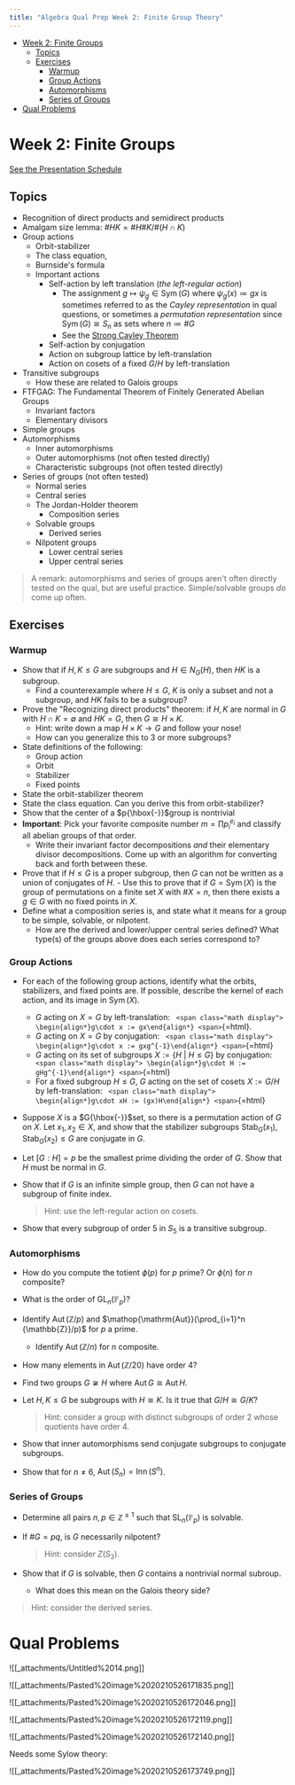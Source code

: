 ```yaml
---
title: "Algebra Qual Prep Week 2: Finite Group Theory"
---
```


-   [Week 2: Finite Groups](#week-2-finite-groups)
    -   [Topics](#topics)
    -   [Exercises](#exercises)
        -   [Warmup](#warmup)
        -   [Group Actions](#group-actions)
        -   [Automorphisms](#automorphisms)
        -   [Series of Groups](#series-of-groups)
-   [Qual Problems](#qual-problems)














# Week 2: Finite Groups

[See the Presentation Schedule](https://www.notion.so/df531651418e43a9918f8d6c0cc0c706)

## Topics

-   Recognition of direct products and semidirect products
-   Amalgam size lemma: $\#HK = \# H \# K / \#(H\cap K)$
-   Group actions
    -   Orbit-stabilizer
    -   The class equation,
    -   Burnside's formula
    -   Important actions
        -   Self-action by left translation (*the left-regular action*)
            -   The assignment $g\mapsto \psi_g\in \operatorname{Sym}(G)$ where $\psi_g(x) \coloneqq gx$ is sometimes referred to as the *Cayley representation* in qual questions, or sometimes a *permutation representation* since $\operatorname{Sym}(G) \cong S_n$ as sets where $n\coloneqq\# G$
            -   See the [Strong Cayley Theorem](https://math.la.asu.edu/~kawski/classes/mat444/handouts/strongCayley.pdf)
        -   Self-action by conjugation
        -   Action on subgroup lattice by left-translation
        -   Action on cosets of a fixed $G/H$ by left-translation
-   Transitive subgroups
    -   How these are related to Galois groups
-   FTFGAG: The Fundamental Theorem of Finitely Generated Abelian Groups
    -   Invariant factors
    -   Elementary divisors
-   Simple groups
-   Automorphisms
    -   Inner automorphisms
    -   Outer automorphisms (not often tested directly)
    -   Characteristic subgroups (not often tested directly)
-   Series of groups (not often tested)
    -   Normal series
    -   Central series
    -   The Jordan-Holder theorem
        -   Composition series
    -   Solvable groups
        -   Derived series
    -   Nilpotent groups
        -   Lower central series
        -   Upper central series

> A remark: automorphisms and series of groups aren't often directly tested on the qual, but are useful practice. Simple/solvable groups *do* come up often.

## Exercises

### Warmup

-   Show that if $H, K \leq G$ are subgroups and $H \in N_G(H)$, then $HK$ is a subgroup.
    -   Find a counterexample where $H\leq G$, $K$ is only a subset and not a subgroup, and $HK$ fails to be a subgroup?
-   Prove the "Recognizing direct products" theorem: if $H, K$ are normal in $G$ with $H \cap K = \emptyset$ and $HK = G$, then $G\cong H\times K$.
    -   Hint: write down a map $H\times K\to G$ and follow your nose!
    -   How can you generalize this to 3 or more subgroups?
-   State definitions of the following:
    -   Group action
    -   Orbit
    -   Stabilizer
    -   Fixed points
-   State the orbit-stabilizer theorem
-   State the class equation. Can you derive this from orbit-stabilizer?
-   Show that the center of a $p{\hbox{-}}$group is nontrivial
-   **Important**: Pick your favorite composite number $m = \prod p_i^{e_i}$ and classify all abelian groups of that order.
    -   Write their invariant factor decompositions *and* their elementary divisor decompositions. Come up with an algorithm for converting back and forth between these.
-   Prove that if $H\leq G$ is a proper subgroup, then $G$ can not be written as a union of conjugates of $H$. - Use this to prove that if $G = \operatorname{Sym}(X)$ is the group of permutations on a finite set $X$ with $\# X = n$, then there exists a $g\in G$ with no fixed points in $X$.
-   Define what a composition series is, and state what it means for a group to be simple, solvable, or nilpotent.
    -   How are the derived and lower/upper central series defined? What type(s) of the groups above does each series correspond to?

### Group Actions

-   For each of the following group actions, identify what the orbits, stabilizers, and fixed points are. If possible, describe the kernel of each action, and its image in $\operatorname{Sym}(X)$.

    -   $G$ acting on $X=G$ by left-translation: `
        <span class="math display">
        \begin{align*}g\cdot x := gx\end{align*}
        <span>`{=html}.
    -   $G$ acting on $X=G$ by conjugation: `
        <span class="math display">
        \begin{align*}g\cdot x := gxg^{-1}\end{align*}
        <span>`{=html}
    -   $G$ acting on its set of subgroups $X:=\left\{{H{~\mathrel{\Big|}~}H\leq G}\right\}$ by conjugation: `
        <span class="math display">
        \begin{align*}g\cdot H := gHg^{-1}\end{align*}
        <span>`{=html}
    -   For a fixed subgroup $H\leq G$, $G$ acting on the set of cosets $X := G/H$ by left-translation: `
        <span class="math display">
        \begin{align*}g\cdot xH := (gx)H\end{align*}
        <span>`{=html}

-   Suppose $X$ is a $G{\hbox{-}}$set, so there is a permutation action of $G$ on $X$. Let $x_1, x_2\in X$, and show that the stabilizer subgroups ${\operatorname{Stab}}_G(x_1), {\operatorname{Stab}}_G(x_2)\leq G$ are conjugate in $G$.

-   Let $[G:H] = p$ be the smallest prime dividing the order of $G$. Show that $H$ must be normal in $G$.

-   Show that if $G$ is an infinite simple group, then $G$ can not have a subgroup of finite index.

    > Hint: use the left-regular action on cosets.

-   Show that every subgroup of order 5 in $S_5$ is a transitive subgroup.

### Automorphisms

-   How do you compute the totient $\phi(p)$ for $p$ prime? Or $\phi(n)$ for $n$ composite?

-   What is the order of $\operatorname{GL}_n({\mathbb{F}}_p)$?

-   Identify $\mathop{\mathrm{Aut}}({\mathbb{Z}}/p)$ and $\mathop{\mathrm{Aut}}(\prod_{i=1}^n {\mathbb{Z}}/p)$ for $p$ a prime.

    -   Identify $\mathop{\mathrm{Aut}}({\mathbb{Z}}/n)$ for $n$ composite.

-   How many elements in $\mathop{\mathrm{Aut}}({\mathbb{Z}}/20)$ have order 4?

-   Find two groups $G\not\cong H$ where $\mathop{\mathrm{Aut}}G\cong \mathop{\mathrm{Aut}}H$.

-   Let $H, K \leq G$ be subgroups with $H\cong K$. Is it true that $G/H \cong G/K$?

    > Hint: consider a group with distinct subgroups of order 2 whose quotients have order 4.

-   Show that inner automorphisms send conjugate subgroups to conjugate subgroups.

-   Show that for $n\neq 6$, $\mathop{\mathrm{Aut}}(S_n) = \mathop{\mathrm{Inn}}(S^n)$.

### Series of Groups

-   Determine all pairs $n, p\in {\mathbb{Z}}^{\geq 1}$ such that ${\operatorname{SL}}_n({\mathbb{F}}_p)$ is solvable.

-   If $\# G = pq$, is $G$ necessarily nilpotent?

    > Hint: consider $Z(S_3)$.

-   Show that if $G$ is solvable, then $G$ contains a nontrivial normal subroup.

    -   What does this mean on the Galois theory side?

> Hint: consider the derived series.

# Qual Problems

![[_attachments/Untitled%2014.png]]

![[_attachments/Pasted%20image%2020210526171835.png]]

![[_attachments/Pasted%20image%2020210526172046.png]]

![[_attachments/Pasted%20image%2020210526172119.png]]

![[_attachments/Pasted%20image%2020210526172140.png]]

Needs some Sylow theory:

![[_attachments/Pasted%20image%2020210526173749.png]]
